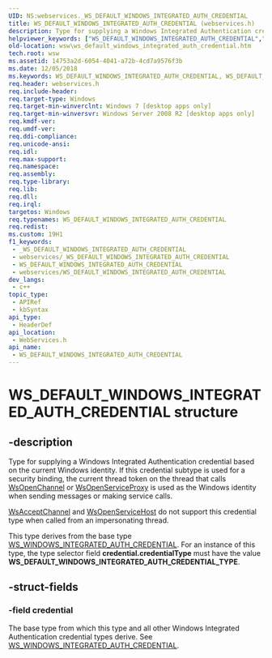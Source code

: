 ```yaml
---
UID: NS:webservices._WS_DEFAULT_WINDOWS_INTEGRATED_AUTH_CREDENTIAL
title: WS_DEFAULT_WINDOWS_INTEGRATED_AUTH_CREDENTIAL (webservices.h)
description: Type for supplying a Windows Integrated Authentication credential based on the current Windows identity.
helpviewer_keywords: ["WS_DEFAULT_WINDOWS_INTEGRATED_AUTH_CREDENTIAL","WS_DEFAULT_WINDOWS_INTEGRATED_AUTH_CREDENTIAL structure [Web Services for Windows]","webservices/WS_DEFAULT_WINDOWS_INTEGRATED_AUTH_CREDENTIAL","wsw.ws_default_windows_integrated_auth_credential"]
old-location: wsw\ws_default_windows_integrated_auth_credential.htm
tech.root: wsw
ms.assetid: 14753a2d-6054-4041-a72b-4cd7a9576f3b
ms.date: 12/05/2018
ms.keywords: WS_DEFAULT_WINDOWS_INTEGRATED_AUTH_CREDENTIAL, WS_DEFAULT_WINDOWS_INTEGRATED_AUTH_CREDENTIAL structure [Web Services for Windows], webservices/WS_DEFAULT_WINDOWS_INTEGRATED_AUTH_CREDENTIAL, wsw.ws_default_windows_integrated_auth_credential
req.header: webservices.h
req.include-header: 
req.target-type: Windows
req.target-min-winverclnt: Windows 7 [desktop apps only]
req.target-min-winversvr: Windows Server 2008 R2 [desktop apps only]
req.kmdf-ver: 
req.umdf-ver: 
req.ddi-compliance: 
req.unicode-ansi: 
req.idl: 
req.max-support: 
req.namespace: 
req.assembly: 
req.type-library: 
req.lib: 
req.dll: 
req.irql: 
targetos: Windows
req.typenames: WS_DEFAULT_WINDOWS_INTEGRATED_AUTH_CREDENTIAL
req.redist: 
ms.custom: 19H1
f1_keywords:
 - _WS_DEFAULT_WINDOWS_INTEGRATED_AUTH_CREDENTIAL
 - webservices/_WS_DEFAULT_WINDOWS_INTEGRATED_AUTH_CREDENTIAL
 - WS_DEFAULT_WINDOWS_INTEGRATED_AUTH_CREDENTIAL
 - webservices/WS_DEFAULT_WINDOWS_INTEGRATED_AUTH_CREDENTIAL
dev_langs:
 - c++
topic_type:
 - APIRef
 - kbSyntax
api_type:
 - HeaderDef
api_location:
 - WebServices.h
api_name:
 - WS_DEFAULT_WINDOWS_INTEGRATED_AUTH_CREDENTIAL
---
```


# WS_DEFAULT_WINDOWS_INTEGRATED_AUTH_CREDENTIAL structure


## -description

Type for supplying a Windows Integrated Authentication credential based on the current Windows identity. If this credential subtype is used for a security binding, the current thread token on the thread that calls <a href="https://docs.microsoft.com/windows/desktop/api/webservices/nf-webservices-wsopenchannel">WsOpenChannel</a> or <a href="https://docs.microsoft.com/windows/desktop/api/webservices/nf-webservices-wsopenserviceproxy">WsOpenServiceProxy</a> is used as the Windows identity when sending messages or making service calls.


<a href="https://docs.microsoft.com/windows/desktop/api/webservices/nf-webservices-wsacceptchannel">WsAcceptChannel</a> and <a href="https://docs.microsoft.com/windows/desktop/api/webservices/nf-webservices-wsopenservicehost">WsOpenServiceHost</a> do not support this credential type when called from an impersonating thread. 


This type derives from the base type <a href="/windows/win32/api/webservices/ns-webservices-ws_windows_integrated_auth_credential">WS_WINDOWS_INTEGRATED_AUTH_CREDENTIAL</a>. For an instance of this type, the type selector field <b>credential.credentialType</b> must have the value <b>WS_DEFAULT_WINDOWS_INTEGRATED_AUTH_CREDENTIAL_TYPE</b>.

## -struct-fields

### -field credential

The base type from which this type and all other Windows Integrated Authentication credential types derive.
                See <a href="/windows/win32/api/webservices/ns-webservices-ws_windows_integrated_auth_credential">WS_WINDOWS_INTEGRATED_AUTH_CREDENTIAL</a>.

